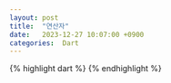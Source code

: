 ```yaml
---
layout: post
title:  "연산자"
date:   2023-12-27 10:07:00 +0900
categories:  Dart
---
```


{% highlight dart %}
{% endhighlight %}
